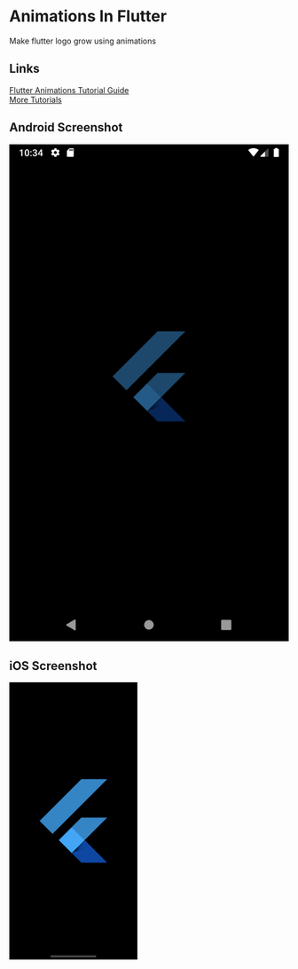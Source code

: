 # Animations In Flutter

Make flutter logo grow using animations

## Links
<a href="https://flutter.dev/docs/development/ui/animations/tutorial" target="_blank">Flutter Animations Tutorial Guide</a>
<br/>
<a href="https://flutter.dev/docs/reference/tutorials" target="_blank">More Tutorials</a>

## Android Screenshot

![Android](Android-Screenshot.png)

## iOS Screenshot

![iOS](iOS-Screenshot.png)

